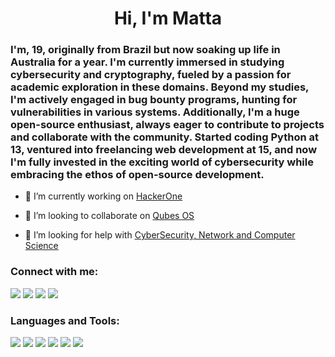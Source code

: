 <h1 align="center">Hi, I'm Matta</h1>
<h3 align="left">I'm, 19, originally from Brazil but now soaking up life in Australia for a year. I'm currently immersed in studying cybersecurity and cryptography, fueled by a passion for academic exploration in these domains. Beyond my studies, I'm actively engaged in bug bounty programs, hunting for vulnerabilities in various systems. Additionally, I'm a huge open-source enthusiast, always eager to contribute to projects and collaborate with the community. Started coding Python at 13, ventured into freelancing web development at 15, and now I'm fully invested in the exciting world of cybersecurity while embracing the ethos of open-source development.</h3>

- 🔭 I’m currently working on <a href="https://www.hackerone.com/">HackerOne</a>

- 👯 I’m looking to collaborate on <a href="https://www.qubes-os.org/">Qubes OS</a>

- 🤝 I’m looking for help with <a href="https://www.youtube.com/@mattsalves">CyberSecurity, Network and Computer Science</a>

<h3 align="left">Connect with me:</h3>
<p align="left">
  <a href="https://linkedin.com/in/mattsalves" target="blank"><img src="https://img.icons8.com/color/48/000000/linkedin.png"/></a>
  <a href="https://medium.com/@mattsalves" target="blank"><img src="https://img.icons8.com/color/48/000000/medium-logo.png"/></a>
  <a href="https://www.youtube.com/@mattsalves" target="blank"><img src="https://img.icons8.com/color/48/000000/youtube-play.png"/></a>
  <a href="https://discord.gg/Ym4HhVHvX6" target="blank"><img src="https://img.icons8.com/color/48/000000/discord-logo.png"/></a>
</p>

<h3 align="left">Languages and Tools:</h3>
<p align="left">
  <a href="https://www.python.org" target="_blank"><img src="https://img.icons8.com/color/48/000000/python.png"/></a>
  <a href="https://www.typescriptlang.org/" target="_blank"><img src="https://img.icons8.com/color/48/000000/typescript.png"/></a>
  <a href="https://www.postgresql.org" target="_blank"><img src="https://img.icons8.com/color/48/000000/postgreesql.png"/></a>
  <a href="https://www.linux.org/" target="_blank"><img src="https://img.icons8.com/color/48/000000/linux.png"/></a>
  <a href="https://git-scm.com/" target="_blank"><img src="https://img.icons8.com/color/48/000000/git.png"/></a>
  <a href="https://www.w3schools.com/cpp/" target="_blank"><img src="https://img.icons8.com/color/48/000000/c-plus-plus-logo.png"/></a>
</p>
